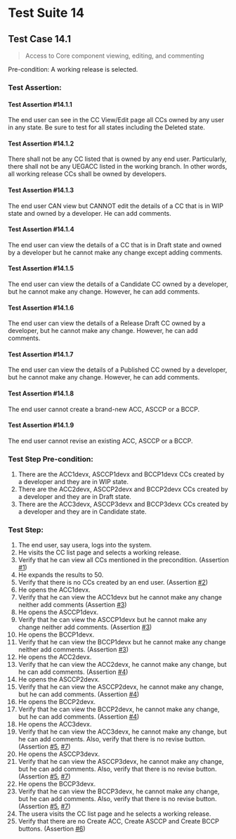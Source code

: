 # Test Suite 14


## Test Case 14.1

> Access to Core component viewing, editing, and commenting

Pre-condition: A working release is selected.


### Test Assertion:

#### Test Assertion #14.1.1
The end user can see in the CC View/Edit page all CCs owned by any user in any state. Be sure to test for all states including the Deleted state.

#### Test Assertion #14.1.2
There shall not be any CC listed that is owned by any end user. Particularly, there shall not be any UEGACC listed in the working branch. In other words, all working release CCs shall be owned by developers.

#### Test Assertion #14.1.3
The end user CAN view but CANNOT edit the details of a CC that is in WIP state and owned by a developer. He can add comments.

#### Test Assertion #14.1.4
The end user can view the details of a CC that is in Draft state and owned by a developer but he cannot make any change except adding comments.

#### Test Assertion #14.1.5
The end user can view the details of a Candidate CC owned by a developer, but he cannot make any change. However, he can add comments.

#### Test Assertion #14.1.6
The end user can view the details of a Release Draft CC owned by a developer, but he cannot make any change. However, he can add comments.

#### Test Assertion #14.1.7
The end user can view the details of a Published CC owned by a developer, but he cannot make any change. However, he can add comments.

#### Test Assertion #14.1.8
The end user cannot create a brand-new ACC, ASCCP or a BCCP.

#### Test Assertion #14.1.9
The end user cannot revise an existing ACC, ASCCP or a BCCP.

### Test Step Pre-condition:

1. There are the ACC1devx, ASCCP1devx and BCCP1devx CCs created by a developer and they are in WIP state.
2. There are the ACC2devx, ASCCP2devx and BCCP2devx CCs created by a developer and they are in Draft state.
3. There are the ACC3devx, ASCCP3devx and BCCP3devx CCs created by a developer and they are in Candidate state.

### Test Step:

1. The end user, say usera, logs into the system.
2. He visits the CC list page and selects a working release.
3. Verify that he can view all CCs mentioned in the precondition. (Assertion [#1](#test-assertion-1411))
4. He expands the results to 50.
5. Verify that there is no CCs created by an end user. (Assertion [#2](#test-assertion-1412))
6. He opens the ACC1devx.
7. Verify that he can view the ACC1devx but he cannot make any change neither add comments (Assertion [#3](#test-assertion-1413))
8. He opens the ASCCP1devx.
9. Verify that he can view the ASCCP1devx but he cannot make any change neither add comments. (Assertion [#3](#test-assertion-1413))
10. He opens the BCCP1devx.
11. Verify that he can view the BCCP1devx but he cannot make any change neither add comments. (Assertion [#3](#test-assertion-1413))
12. He opens the ACC2devx.
13. Verify that he can view the ACC2devx, he cannot make any change, but he can add comments. (Assertion [#4](#test-assertion-1414))
14. He opens the ASCCP2devx.
15. Verify that he can view the ASCCP2devx, he cannot make any change, but he can add comments. (Assertion [#4](#test-assertion-1414))
16. He opens the BCCP2devx.
17. Verify that he can view the BCCP2devx, he cannot make any change, but he can add comments. (Assertion [#4](#test-assertion-1414))
18. He opens the ACC3devx.
19. Verify that he can view the ACC3devx, he cannot make any change, but he can add comments. Also, verify that there is no revise button. (Assertion [#5](#test-assertion-1415), [#7](#test-assertion-1417))
20. He opens the ASCCP3devx.
21. Verify that he can view the ASCCP3devx, he cannot make any change, but he can add comments. Also, verify that there is no revise button.  (Assertion [#5](#test-assertion-1415), [#7](#test-assertion-1417))
22. He opens the BCCP3devx.
23. Verify that he can view the BCCP3devx, he cannot make any change, but he can add comments. Also, verify that there is no revise button. (Assertion [#5](#test-assertion-1415), [#7](#test-assertion-1417))
24. The usera visits the CC list page and he selects a working release.
25. Verify that there are no Create ACC, Create ASCCP and Create BCCP buttons. (Assertion [#6](#test-assertion-1416))